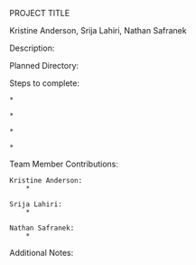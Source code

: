 PROJECT TITLE

Kristine Anderson, Srija Lahiri, Nathan Safranek


Description:



Planned Directory:



Steps to complete:
    
    * 
    
    * 

    * 

    * 


Team Member Contributions:
    
    Kristine Anderson:
        * 

    Srija Lahiri:
        * 

    Nathan Safranek:
        * 



Additional Notes:
